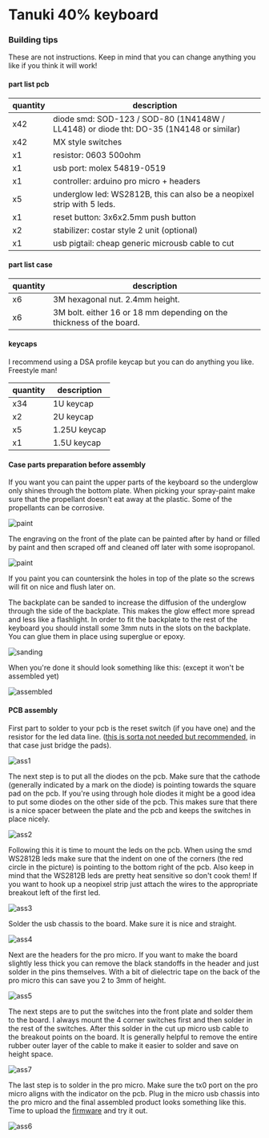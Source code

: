 # Tanuki 40% keyboard
### Building tips

These are not instructions. Keep in mind that you can change anything you like if you think it will work!

#### part list pcb
|quantity  | description |
|----------|-------------|
| x42 | diode smd: SOD-123 / SOD-80 (1N4148W / LL4148) or diode tht: DO-35 (1N4148 or similar) |
| x42 | MX style switches |
| x1 | resistor: 0603 500ohm |
| x1 | usb port: molex 54819-0519 |
| x1 | controller: arduino pro micro + headers |
| x5 | underglow led: WS2812B, this can also be a neopixel strip with 5 leds. |
| x1 | reset button: 3x6x2.5mm push button |
| x2 | stabilizer: costar style 2 unit (optional)|
| x1 | usb pigtail: cheap generic microusb cable to cut |

#### part list case
|quantity  | description |
|----------|-------------|
| x6 | 3M hexagonal nut. 2.4mm height. |
| x6 | 3M bolt. either 16 or 18 mm depending on the thickness of the board. |

#### keycaps

I recommend using a DSA profile keycap but you can do anything you like. Freestyle man!

|quantity  | description |
|----------|-------------|
| x34 | 1U keycap |
| x2 | 2U keycap |
| x5 | 1.25U keycap |
| x1 | 1.5U keycap |

#### Case parts preparation before assembly

If you want you can paint the upper parts of the keyboard so the underglow only shines through the bottom plate. When picking your spray-paint make sure that the propellant doesn't eat away at the plastic. Some of the propellants can be corrosive.

![paint](https://github.com/SethSenpai/Tanuki/blob/master/Img/assemble2.jpg?raw=true)

The engraving on the front of the plate can be painted after by hand or filled by paint and then scraped off and cleaned off later with some isopropanol.

![paint](https://github.com/SethSenpai/Tanuki/blob/master/Img/assemble1.jpg?raw=true)

If you paint you can countersink the holes in top of the plate so the screws will fit on nice and flush later on.

The backplate can be sanded to increase the diffusion of the underglow through the side of the backplate. This makes the glow effect more spread and less like a flashlight.
In order to fit the backplate to the rest of the keyboard you should install some 3mm nuts in the slots on the backplate. You can glue them in place using superglue or epoxy.

![sanding](https://github.com/SethSenpai/Tanuki/blob/master/Img/assemble3.jpg?raw=true)

When you're done it should look something like this: (except it won't be assembled yet)

![assembled](https://github.com/SethSenpai/Tanuki/blob/master/Img/assemble4.jpg?raw=true)

#### PCB assembly

First part to solder to your pcb is the reset switch (if you have one) and the resistor for the led data line. ([this is sorta not needed but recommended,](https://electronics.stackexchange.com/questions/102050/what-is-the-purpose-of-adding-a-300-ohm-to-500-ohm-resistor-on-the-ws2812b-neopi) in that case just bridge the pads).

![ass1](https://github.com/SethSenpai/Tanuki/blob/master/Img/pcba1.jpg?raw=true)

The next step is to put all the diodes on the pcb. Make sure that the cathode (generally indicated by a mark on the diode) is pointing towards the square pad on the pcb.
If you're using through hole diodes it might be a good idea to put some diodes on the other side of the pcb. This makes sure that there is a nice spacer between the plate and the pcb and keeps the switches in place nicely.

![ass2](https://github.com/SethSenpai/Tanuki/blob/master/Img/pcba2.jpg?raw=true)

Following this it is time to mount the leds on the pcb. When using the smd WS2812B leds make sure that the indent on one of the corners (the red circle in the picture) is pointing to the bottom right of the pcb.
Also keep in mind that the WS2812B leds are pretty heat sensitive so don't cook them!
If you want to hook up a neopixel strip just attach the wires to the appropriate breakout left of the first led.

![ass3](https://github.com/SethSenpai/Tanuki/blob/master/Img/pcba3.jpg?raw=true)

Solder the usb chassis to the board. Make sure it is nice and straight.

![ass4](https://github.com/SethSenpai/Tanuki/blob/master/Img/pcba4.jpg?raw=true)

Next are the headers for the pro micro. If you want to make the board slightly less thick you can remove the black standoffs in the header and just solder in the pins themselves. With a bit of dielectric tape on the back of the pro micro this can save you 2 to 3mm of height.

![ass5](https://github.com/SethSenpai/Tanuki/blob/master/Img/pcba5.jpg?raw=true)

The next steps are to put the switches into the front plate and solder them to the board. I always mount the 4 corner switches first and then solder in the rest of the switches.
After this solder in the cut up micro usb cable to the breakout points on the board. It is generally helpful to remove the entire rubber outer layer of the cable to make it easier to solder and save on height space.

![ass7](https://github.com/SethSenpai/Tanuki/blob/master/Img/pcba7.jpg?raw=true)

The last step is to solder in the pro micro. Make sure the tx0 port on the pro micro aligns with the indicator on the pcb. Plug in the micro usb chassis into the pro micro and the final assembled product looks something like this. Time to upload the [firmware](https://github.com/SethSenpai/Tanuki/tree/master/Firmware) and try it out.

![ass6](https://github.com/SethSenpai/Tanuki/blob/master/Img/pcba6.jpg?raw=true)


